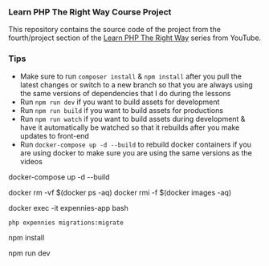 ### Learn PHP The Right Way Course Project
This repository contains the source code of the project from the fourth/project section of the [Learn PHP The Right Way](https://youtube.com/playlist?list=PLr3d3QYzkw2xabQRUpcZ_IBk9W50M9pe-) series from YouTube. 


### Tips
* Make sure to run `composer install` & `npm install` after you pull the latest changes or switch to a new branch so that you are always using the same versions of dependencies that I do during the lessons
* Run `npm run dev` if you want to build assets for development
* Run `npm run build` if you want to build assets for productions
* Run `npm run watch` if you want to build assets during development & have it automatically be watched so that it rebuilds after you make updates to front-end
* Run `docker-compose up -d --build` to rebuild docker containers if you are using docker to make sure you are using the same versions as the videos

docker-compose up -d --build


docker rm -vf $(docker ps -aq)
docker rmi -f $(docker images -aq)


docker exec -it expennies-app bash

    php expennies migrations:migrate
    
npm install

npm run dev
